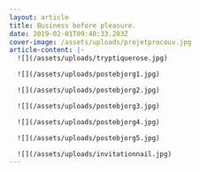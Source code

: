 ```yaml
---
layout: article
title: Business before pleasure.
date: 2019-02-01T09:40:33.203Z
cover-image: /assets/uploads/projetprocouv.jpg
article-content: |-
  ![](/assets/uploads/tryptiquerose.jpg)

  ![](/assets/uploads/postebjorg1.jpg)

  ![](/assets/uploads/postebjorg2.jpg)

  ![](/assets/uploads/postebjorg3.jpg)

  ![](/assets/uploads/postebjorg4.jpg)

  ![](/assets/uploads/postebjorg5.jpg)

  ![](/assets/uploads/invitationnail.jpg)
---
```


